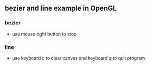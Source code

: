 ## bezier and line example in OpenGL

### bezier
- use mouse right button to stop


### line
- use keyboard c to clear canvas and keyboard q to quit program
